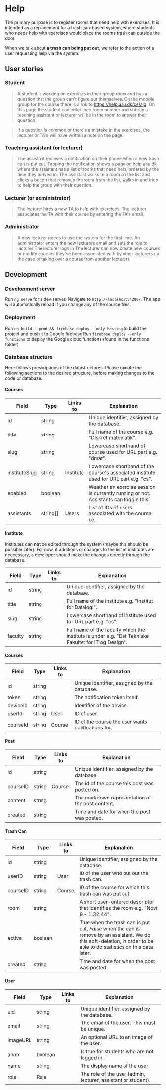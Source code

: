 # Help

The primary purpose is to register rooms that need help with exercises.
It is intended as a replacement for a trash can-based system, where students who needs help with exercises would place the rooms trash can outside the door.

When we talk about **a trash can being put out**, we refer to the action of a user requesting help via the system.

## User stories

### Student

> A student is working on exercises in their group room and has a question that the group can't figure out themselves.
  On the moodle group for the course there is a link to https://help.aau.dk/cs/alg.
  On this page the student can enter their room number and shortly a teaching assistant or lecturer will be in the room to answer their question.

> If a question is common or there's a mistake in the exercises, the lecturer or TA's will have written a note on the page.

### Teaching assistant (or lecturer)

> The assistant recieves a notification on their phone when a new trash can is put out.
  Tapping the notification shows a page on help.aau.dk where the assistant has a list of rooms that need help, ordered by the time they arrived in.
  The assistant walks to a room on the list and clicks a button that removes the room from the list, walks in and tries to help the group with their question.

### Lecturer (or administrator)

> The lecturer hires a new TA to help with exercices.
  The lecturer associates the TA with their course by entering the TA's email.

### Administrator

> A new lecturer needs to use the system for the first time.
  An administrator enters the new lecturers email and sets the role to lecturer
  The lecturer logs in
  The lecturer can now create new courses or modify courses they've been associated with by other lecturers (in the case of taking over a course from another lecturer).

## Development

### Development server

Run `ng serve` for a dev server. Navigate to `http://localhost:4200/`. The app will automatically reload if you change any of the source files.

### Deployment

Run `ng build --prod && firebase deploy --only hosting` to build the project and push it to Google firebase
Run `firebase deploy --only functions` to deploy the Google cloud functions (found in the functions folder)

### Database structure

Here follows prescriptions of the datastructures.
Please update the following sections to the desired structure, before making changes to the code or database.

#### Courses

| Field         | Type     | Links to  | Explanation |
|---------------|----------|-----------|-------------|
| id            | string   |           | Unique identifier, assigned by the database. |
| title         | string   |           | Full name of the course e.g. "Diskret matematik". |
| slug          | string   |           | Lowercase shorthand of course used for URL part e.g. "dmat". |
| instituteSlug | string   | Institute | Lowercase shorthand of the course's associated institute used for URL part e.g. "cs". |
| enabled       | boolean  |           | Weather an exercise session is currently running or not. Assistants can toggle this. |
| assistants    | string[] | Users     | List of IDs of users associated with the course i.e. |

#### Institute

Institutes can **not** be edited through the system (maybe this should be possible later).
For now, if additions or changes to the list of institutes are neccessary, a developer should make the changes directly through the database.

| Field         | Type     | Links to  | Explanation |
|---------------|----------|-----------|-------------|
| id            | string   |           | Unique identifier, assigned by the database. |
| title         | string   |           | Full name of the institute e.g. "Institut for Datalogi". |
| slug          | string   |           | Lowercase shorthand of institute used for URL part e.g. "cs". |
| faculty       | string   |           | Full name of the faculty which the institute is under e.g. "Det Tekniske Fakultet for IT og Design". |

#### Courses

| Field         | Type     | Links to  | Explanation |
|---------------|----------|-----------|-------------|
| id            | string   |           | Unique identifier, assigned by the database. |
| token         | string   |           | The notification token itself. |
| deviceId      | string   |           | Identifier of the device. |
| userId        | string   | User      | ID of user. |
| courseId      | string   | Course    | ID of the course the user wants notifications for. |

#### Post

| Field         | Type     | Links to  | Explanation |
|---------------|----------|-----------|-------------|
| id            | string   |           | Unique identifier, assigned by the database. |
| courseID      | string   | Course    | The id of the course this post was posted on. |
| content       | string   |           | The markdown representation of the post content. |
| created       | string   |           | Time and date for when the post was posted. |

#### Trash Can

| Field         | Type     | Links to  | Explanation |
|---------------|----------|-----------|-------------|
| id            | string   |           | Unique identifier, assigned by the database. |
| userID        | string   | User      | ID of the user who put out the trash can. |
| courseID      | string   | Course    | ID of the course for which this trash can was put out. |
| room          | string   |           | A short user-entered descriptor that identifies the room e.g. "Novi 9 - 1.32.44". |
| active        | boolean  |           | *True* when the trash can is put out, *False* when the can is remove by an assistant. We do this soft-deletion, in order to be able to do statistics on this data later. |
| created       | string   |           | Time and date for when the post was posted. |

#### User

| Field         | Type     | Links to  | Explanation |
|---------------|----------|-----------|-------------|
| uid           | string   |           | Unique identifier, assigned by the database. |
| email         | string   |           | The email of the user. This must be unique. |
| imageURL      | string   |           | An optional URL to an image of the user. |
| anon          | boolean  |           | Is true for students who are not logged in. |
| name          | string   |           | The display name of the user. |
| role          | Role     |           | The role of the user (admin, lecturer, assistant or student). |
